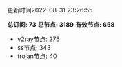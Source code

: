 更新时间2022-08-31 23:26:55

**总订阅: 73**
**总节点: 3189**
**有效节点: 658**
- v2ray节点: 275
- ss节点: 343
- trojan节点: 40
